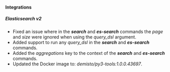 #### Integrations
##### Elasticsearch v2
- Fixed an issue where in the ***search*** and ***es-search*** commands the *page* and *size* were ignored when using the *query_dsl* argument.
- Added support to run any *query_dsl* in the ***search*** and ***es-search*** commands.
- Added the *aggregations* key to the context of the ***search*** and ***es-search*** commands.
- Updated the Docker image to: *demisto/py3-tools:1.0.0.43697*.
